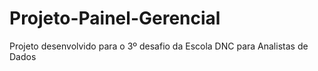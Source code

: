 # Projeto-Painel-Gerencial
Projeto desenvolvido para o 3º desafio da Escola DNC para Analistas de Dados
